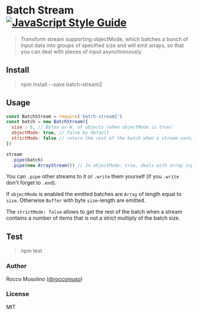 # Batch Stream [![JavaScript Style Guide](https://img.shields.io/badge/code_style-standard-brightgreen.svg)](https://standardjs.com)

> Transform stream supporting objectMode, which batches a bunch of input data into groups of specified size and will emit arrays, so that you can deal with pieces of input asynchronously.

## Install

> npm install --save batch-stream2

## Usage

```javascript
const BatchStream = require('batch-stream2')
const batch = new BatchStream({
  size : 5, // Bytes or N. of objects (when objectMode is true)
  objectMode: true, // false by default
  strictMode: false // return the rest of the batch when a stream contains a number of items that is not a strict multiply of the batch size
})

stream
  .pipe(batch)
  .pipe(new ArrayStream()) // In objectMode: true, deals with array input from pipe.
```

You can `.pipe` other streams to it or `.write` them yourself (if you `.write` don't forget to `.end`).

If `objectMode` is enabled the emitted batches are `Array` of length equal to `size`. Otherwise `Buffer` with byte `size`-length are emitted.

The `strictMode: false` allows to get the rest of the batch when a stream contains a number of items that is not a strict multiply of the batch size.

## Test

> npm test


### Author

Rocco Musolino ([@roccomuso](https://twitter.com/roccomuso))

### License

MIT
